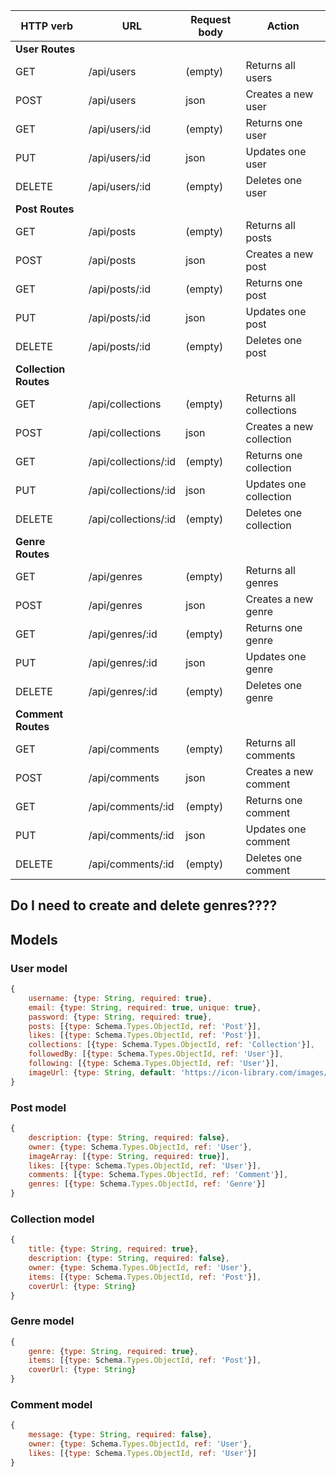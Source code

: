 | HTTP verb | URL | Request body | Action |
|-----------|-----|--------------|--------|
|**User Routes**||||
|GET|/api/users|(empty)|Returns all users|
|POST|/api/users|json|Creates a new user|
|GET|/api/users/:id|(empty)|Returns one user|
|PUT|/api/users/:id|json|Updates one user|
|DELETE|/api/users/:id|(empty)|Deletes one user|
|**Post Routes**||||
|GET|/api/posts|(empty)|Returns all posts|
|POST|/api/posts|json|Creates a new post|
|GET|/api/posts/:id|(empty)|Returns one post|
|PUT|/api/posts/:id|json|Updates one post|
|DELETE|/api/posts/:id|(empty)|Deletes one post|
|**Collection Routes**||||
|GET|/api/collections|(empty)|Returns all collections|
|POST|/api/collections|json|Creates a new collection|
|GET|/api/collections/:id|(empty)|Returns one collection|
|PUT|/api/collections/:id|json|Updates one collection|
|DELETE|/api/collections/:id|(empty)|Deletes one collection|
|**Genre Routes**||||
|GET|/api/genres|(empty)|Returns all genres|
|POST|/api/genres|json|Creates a new genre|
|GET|/api/genres/:id|(empty)|Returns one genre|
|PUT|/api/genres/:id|json|Updates one genre|
|DELETE|/api/genres/:id|(empty)|Deletes one genre|
|**Comment Routes**||||
|GET|/api/comments|(empty)|Returns all comments|
|POST|/api/comments|json|Creates a new comment|
|GET|/api/comments/:id|(empty)|Returns one comment|
|PUT|/api/comments/:id|json|Updates one comment|
|DELETE|/api/comments/:id|(empty)|Deletes one comment|


## **Do I need to create and delete genres????**


## **Models**
### User model
````javascript
{
    username: {type: String, required: true},
    email: {type: String, required: true, unique: true},
    password: {type: String, required: true},
    posts: [{type: Schema.Types.ObjectId, ref: 'Post'}],
    likes: [{type: Schema.Types.ObjectId, ref: 'Post'}],
    collections: [{type: Schema.Types.ObjectId, ref: 'Collection'}], 
    followedBy: [{type: Schema.Types.ObjectId, ref: 'User'}],
    following: [{type: Schema.Types.ObjectId, ref: 'User'}],
    imageUrl: {type: String, default: 'https://icon-library.com/images/default-profile-icon/default-profile-icon-10.j'}
}
````
### Post model
````javascript
{
    description: {type: String, required: false},
    owner: {type: Schema.Types.ObjectId, ref: 'User'},
    imageArray: [{type: String, required: true}],
    likes: [{type: Schema.Types.ObjectId, ref: 'User'}],
    comments: [{type: Schema.Types.ObjectId, ref: 'Comment'}],
    genres: [{type: Schema.Types.ObjectId, ref: 'Genre'}]
}
````
### Collection model
````javascript
{
    title: {type: String, required: true},
    description: {type: String, required: false},
    owner: {type: Schema.Types.ObjectId, ref: 'User'},
    items: [{type: Schema.Types.ObjectId, ref: 'Post'}],
    coverUrl: {type: String}
}
````
### Genre model
````javascript
{
    genre: {type: String, required: true},
    items: [{type: Schema.Types.ObjectId, ref: 'Post'}],
    coverUrl: {type: String}
}
````
### Comment model
````javascript
{
    message: {type: String, required: false},
    owner: {type: Schema.Types.ObjectId, ref: 'User'},
    likes: [{type: Schema.Types.ObjectId, ref: 'User'}]
}
````